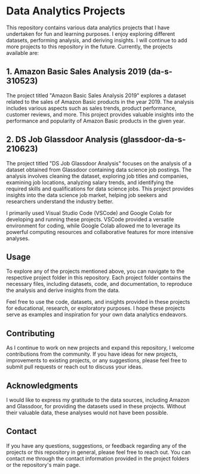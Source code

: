 # Data Analytics Projects

This repository contains various data analytics projects that I have undertaken for fun and learning purposes. I enjoy exploring different datasets, performing analysis, and deriving insights. I will continue to add more projects to this repository in the future. Currently, the projects available are:

## 1. Amazon Basic Sales Analysis 2019 (da-s-310523)

The project titled "Amazon Basic Sales Analysis 2019" explores a dataset related to the sales of Amazon Basic products in the year 2019. The analysis includes various aspects such as sales trends, product performance, customer reviews, and more. This project provides valuable insights into the performance and popularity of Amazon Basic products in the given year.

## 2. DS Job Glassdoor Analysis (glassdoor-da-s-210623)

The project titled "DS Job Glassdoor Analysis" focuses on the analysis of a dataset obtained from Glassdoor containing data science job postings. The analysis involves cleaning the dataset, exploring job titles and companies, examining job locations, analyzing salary trends, and identifying the required skills and qualifications for data science jobs. This project provides insights into the data science job market, helping job seekers and researchers understand the industry better.

I primarily used Visual Studio Code (VSCode) and Google Colab for developing and running these projects. VSCode provided a versatile environment for coding, while Google Colab allowed me to leverage its powerful computing resources and collaborative features for more intensive analyses.

## Usage

To explore any of the projects mentioned above, you can navigate to the respective project folder in this repository. Each project folder contains the necessary files, including datasets, code, and documentation, to reproduce the analysis and derive insights from the data.

Feel free to use the code, datasets, and insights provided in these projects for educational, research, or exploratory purposes. I hope these projects serve as examples and inspiration for your own data analytics endeavors.

## Contributing

As I continue to work on new projects and expand this repository, I welcome contributions from the community. If you have ideas for new projects, improvements to existing projects, or any suggestions, please feel free to submit pull requests or reach out to discuss your ideas.

## Acknowledgments

I would like to express my gratitude to the data sources, including Amazon and Glassdoor, for providing the datasets used in these projects. Without their valuable data, these analyses would not have been possible.

## Contact

If you have any questions, suggestions, or feedback regarding any of the projects or this repository in general, please feel free to reach out. You can contact me through the contact information provided in the project folders or the repository's main page.

